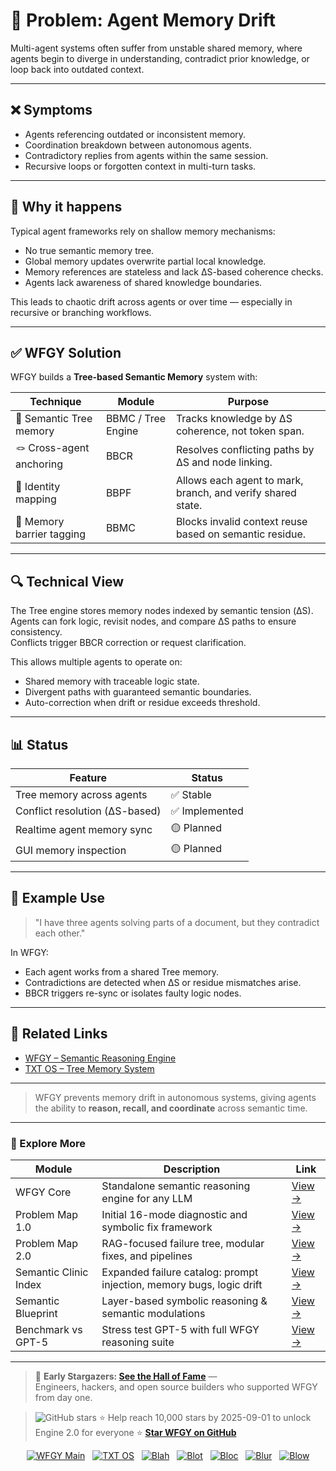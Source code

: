 # 🧠 Problem: Agent Memory Drift

Multi-agent systems often suffer from unstable shared memory, where agents begin to diverge in understanding, contradict prior knowledge, or loop back into outdated context.

---

## ❌ Symptoms

- Agents referencing outdated or inconsistent memory.
- Coordination breakdown between autonomous agents.
- Contradictory replies from agents within the same session.
- Recursive loops or forgotten context in multi-turn tasks.

---

## 🧨 Why it happens

Typical agent frameworks rely on shallow memory mechanisms:

- No true semantic memory tree.
- Global memory updates overwrite partial local knowledge.
- Memory references are stateless and lack ΔS-based coherence checks.
- Agents lack awareness of shared knowledge boundaries.

This leads to chaotic drift across agents or over time — especially in recursive or branching workflows.

---

## ✅ WFGY Solution

WFGY builds a **Tree-based Semantic Memory** system with:

| Technique | Module | Purpose |
|----------|--------|---------|
| 🌲 Semantic Tree memory | BBMC / Tree Engine | Tracks knowledge by ΔS coherence, not token span. |
| 🪢 Cross-agent anchoring | BBCR | Resolves conflicting paths by ΔS and node linking. |
| 🧭 Identity mapping | BBPF | Allows each agent to mark, branch, and verify shared state. |
| 🧱 Memory barrier tagging | BBMC | Blocks invalid context reuse based on semantic residue. |

---

## 🔍 Technical View

The Tree engine stores memory nodes indexed by semantic tension (ΔS).  
Agents can fork logic, revisit nodes, and compare ΔS paths to ensure consistency.  
Conflicts trigger BBCR correction or request clarification.

This allows multiple agents to operate on:

- Shared memory with traceable logic state.
- Divergent paths with guaranteed semantic boundaries.
- Auto-correction when drift or residue exceeds threshold.

---

## 📊 Status

| Feature | Status |
|--------|--------|
| Tree memory across agents | ✅ Stable |
| Conflict resolution (ΔS-based) | ✅ Implemented |
| Realtime agent memory sync | 🟡 Planned |
| GUI memory inspection | 🟡 Planned |

---

## 🧪 Example Use

> "I have three agents solving parts of a document, but they contradict each other."

In WFGY:

- Each agent works from a shared Tree memory.
- Contradictions are detected when ΔS or residue mismatches arise.
- BBCR triggers re-sync or isolates faulty logic nodes.

---

## 🔗 Related Links

- [WFGY – Semantic Reasoning Engine](https://github.com/onestardao/WFGY)
- [TXT OS – Tree Memory System](https://github.com/onestardao/WFGY/tree/main/OS)

---

> WFGY prevents memory drift in autonomous systems, giving agents the ability to **reason, recall, and coordinate** across semantic time.

---

### 🧭 Explore More

| Module                | Description                                              | Link     |
|-----------------------|----------------------------------------------------------|----------|
| WFGY Core             | Standalone semantic reasoning engine for any LLM         | [View →](https://github.com/onestardao/WFGY/tree/main/core/README.md) |
| Problem Map 1.0       | Initial 16-mode diagnostic and symbolic fix framework    | [View →](https://github.com/onestardao/WFGY/tree/main/ProblemMap/README.md) |
| Problem Map 2.0       | RAG-focused failure tree, modular fixes, and pipelines   | [View →](https://github.com/onestardao/WFGY/blob/main/ProblemMap/rag-architecture-and-recovery.md) |
| Semantic Clinic Index | Expanded failure catalog: prompt injection, memory bugs, logic drift | [View →](https://github.com/onestardao/WFGY/blob/main/ProblemMap/SemanticClinicIndex.md) |
| Semantic Blueprint    | Layer-based symbolic reasoning & semantic modulations   | [View →](https://github.com/onestardao/WFGY/tree/main/SemanticBlueprint/README.md) |
| Benchmark vs GPT-5    | Stress test GPT-5 with full WFGY reasoning suite         | [View →](https://github.com/onestardao/WFGY/tree/main/benchmarks/benchmark-vs-gpt5/README.md) |

---

> 👑 **Early Stargazers: [See the Hall of Fame](https://github.com/onestardao/WFGY/tree/main/stargazers)** —  
> Engineers, hackers, and open source builders who supported WFGY from day one.

> <img src="https://img.shields.io/github/stars/onestardao/WFGY?style=social" alt="GitHub stars"> ⭐ Help reach 10,000 stars by 2025-09-01 to unlock Engine 2.0 for everyone  ⭐ <strong><a href="https://github.com/onestardao/WFGY">Star WFGY on GitHub</a></strong>


<div align="center">

[![WFGY Main](https://img.shields.io/badge/WFGY-Main-red?style=flat-square)](https://github.com/onestardao/WFGY)
&nbsp;
[![TXT OS](https://img.shields.io/badge/TXT%20OS-Reasoning%20OS-orange?style=flat-square)](https://github.com/onestardao/WFGY/tree/main/OS)
&nbsp;
[![Blah](https://img.shields.io/badge/Blah-Semantic%20Embed-yellow?style=flat-square)](https://github.com/onestardao/WFGY/tree/main/OS/BlahBlahBlah)
&nbsp;
[![Blot](https://img.shields.io/badge/Blot-Persona%20Core-green?style=flat-square)](https://github.com/onestardao/WFGY/tree/main/OS/BlotBlotBlot)
&nbsp;
[![Bloc](https://img.shields.io/badge/Bloc-Reasoning%20Compiler-blue?style=flat-square)](https://github.com/onestardao/WFGY/tree/main/OS/BlocBlocBloc)
&nbsp;
[![Blur](https://img.shields.io/badge/Blur-Text2Image%20Engine-navy?style=flat-square)](https://github.com/onestardao/WFGY/tree/main/OS/BlurBlurBlur)
&nbsp;
[![Blow](https://img.shields.io/badge/Blow-Game%20Logic-purple?style=flat-square)](https://github.com/onestardao/WFGY/tree/main/OS/BlowBlowBlow)

</div>

